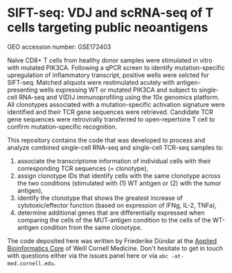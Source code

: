 # SIFT-seq: VDJ and scRNA-seq of T cells targeting public neoantigens

GEO accession number: GSE172403

Naïve CD8+ T cells from healthy donor samples were stimulated in vitro with mutated PIK3CA. Following a qPCR screen to identify mutation-specific upregulation of inflammatory transcript, positive wells were selcted for SIFT-seq. Matched aliquots were restimulated acutely with antigen-presenting wells expressing WT or mutated PIK3CA and subject to single-cell RNA-seq and V(D)J immunoprofiling using the 10x genomics platform. All clonotypes associated with a mutation-specific activation signature were identified and their TCR gene sequences were retrieved. Candidate TCR gene sequences were retrovirally transferred to open-repertoire T cell to confirm mutation-specific recognition.

This repository contains the code that was developed to process and analyze combined single-cell RNA-seq and single-cell TCR-seq samples to:

1. associate the transcriptome information of individual cells with their corresponding TCR sequences (= clonotype), 
2. assign clonotype IDs that identify cells with the same clonotype across the two conditions (stimulated with (1) WT antigen or (2) with the tumor antigen),
3. identify the clonotype that shows the greatest increase of cytotoxic/effector function (based on expression of IFNg, IL-2, TNFa),
4. determine additional genes that are differentially expressed when comparing the cells of the MUT-antigen condition to the cells of the WT-antigen condition from the same clonotype.

The code deposited here was written by Friederike Dündar at the [Applied Bioinformatics Core](https://abc.med.cornell.edu) of Weill Cornell Medicine.
Don't hesitate to get in touch with questions either via the issues panel here or via `abc -at- med.cornell.edu`.
